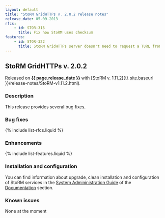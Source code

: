 ```yaml
---
layout: default
title: "StoRM GridHTTPs v. 2.0.2 release notes"
release_date: 05.09.2013
rfcs:
    - id: STOR-315
      title: Fix how StoRM uses checksum
features:
    - id: STOR-322
      title: StoRM GridHTTPs server doesn't need to request a TURL from the BE during transfer requests
---
```


## StoRM GridHTTPs v. 2.0.2

Released on **{{ page.release_date }}** with [StoRM v. 1.11.2]({{ site.baseurl }}/release-notes/StoRM-v1.11.2.html).

### Description

This release provides several bug fixes.

### Bug fixes

{% include list-rfcs.liquid %}

### Enhancements

{% include list-features.liquid %}

### Installation and configuration

You can find information about upgrade, clean installation and configuration of StoRM services in the [System Admininistration Guide][storm-sysadmin-guide] of the [Documentation][storm-documentation] section.

### Known issues

None at the moment

[storm-documentation]: {{site.baseurl}}/documentation.html
[storm-sysadmin-guide]: {{site.baseurl}}/documentation/sysadmin-guide/1.11.2
